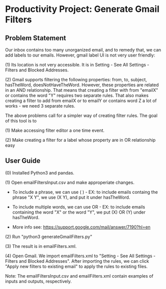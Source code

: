 # Productivity Project: Generate Gmail Filters

## Problem Statement

Our inbox contains too many unorganized email, and to remedy that, we can add labels to our emails. However, gmail label UI is not very user friendly: 

(1) Its location is not very accessible. It is in Setting - See All Settings - Filters and Blocked Addresses. 

(2) Gmail supports filtering the following properties: from, to, subject, hasTheWord, doesNotHaveTheWord. However, these properties 
are related in an AND relationship. That means that creating a filter with from "emailX" or contains the word "Y" requires two separate rules. That also makes 
creating a filter to add from emailX or to emailY or contains word Z a lot of works - we need 3 separate rules. 

The above problems call for a simpler way of creating filter rules. The goal of this tool is to

(1) Make accessing filter editor a one time event.

(2) Make creating a filter for a label whose property are in OR relationship easy

## User Guide
(0) Installed Python3 and pandas.

(1) Open emailFiltersInput.csv and make approperiate changes.

 - To include a phrase, we can use ( ) - EX: to include emails containg the phrase "X Y", we use (X Y), and put it under hasTheWord.
   
 - To include multiple words, we can use OR - EX: to include emails containing the word "X" or the word "Y", we put (X) OR (Y) under hasTheWord.
 
 - More info see: https://support.google.com/mail/answer/7190?hl=en
   
(2) Run "python3 generateGmailFilters.py"  

(3) The result is in emailFilters.xml. 

(4) Open Gmail. We import emailFilters.xml to "Setting - See All Settings - Filters and Blocked Addresses". After importing the rules, we can 
click "Apply new filters to existing email" to apply the rules to existing files. 

Note: The emailFiltersInput.csv and emailFilters.xml contain examples of inputs and outputs, respectively.

